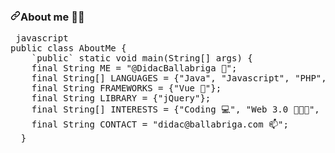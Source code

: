 
<h3 dir="auto"><a id="user-content-about-me-" class="anchor" aria-hidden="true" href="#about-me-"><svg class="octicon octicon-link" viewBox="0 0 16 16" version="1.1" width="16" height="16" aria-hidden="true"><path fill-rule="evenodd" d="M7.775 3.275a.75.75 0 001.06 1.06l1.25-1.25a2 2 0 112.83 2.83l-2.5 2.5a2 2 0 01-2.83 0 .75.75 0 00-1.06 1.06 3.5 3.5 0 004.95 0l2.5-2.5a3.5 3.5 0 00-4.95-4.95l-1.25 1.25zm-4.69 9.64a2 2 0 010-2.83l2.5-2.5a2 2 0 012.83 0 .75.75 0 001.06-1.06 3.5 3.5 0 00-4.95 0l-2.5 2.5a3.5 3.5 0 004.95 4.95l1.25-1.25a.75.75 0 00-1.06-1.06l-1.25 1.25a2 2 0 01-2.83 0z"></path></svg></a>About me <g-emoji class="g-emoji" alias="man_technologist" fallback-src="https://github.githubassets.com/images/icons/emoji/unicode/1f468-1f4bb.png">👨‍💻</g-emoji></h3>

<pre> javascript
public class AboutMe {
    `public` static void main(String[] args) {
    final String ME = "@DidacBallabriga 👋";
    final String[] LANGUAGES = {"Java", "Javascript", "PHP", "SQL", "HTML", "CSS"};
    final String FRAMEWORKS = {"Vue 🌱"};
    final String LIBRARY = {"jQuery"};
    final String[] INTERESTS = {"Coding 💻", "Web 3.0 👨🏻‍💻", "Blockchain 👀"};
    final String CONTACT = "didac@ballabriga.com 📫";
  }
  <pre>


<!---
DidacBallabriga/DidacBallabriga is a ✨ special ✨ repository because its `README.md` (this file) appears on your GitHub profile.
You can click the Preview link to take a look at your changes.
--->

